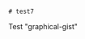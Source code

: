                                                                                                                                                                                                                                                                                                                                                                                                                                                        # test7
Test "graphical-gist"